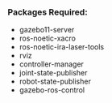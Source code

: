 ### Packages Required:

 - gazebo11-server
 - ros-noetic-xacro
 - ros-noetic-ira-laser-tools
 - rviz
 - controller-manager
 - joint-state-publisher
 - robot-state-publisher
 - gazebo-ros-control
